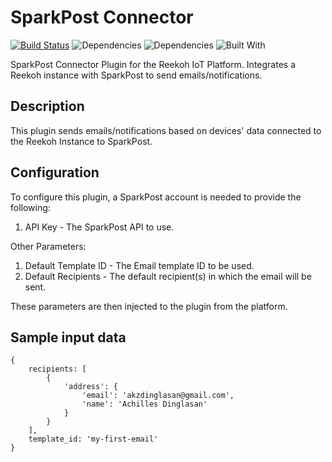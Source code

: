 # SparkPost Connector
[![Build Status](https://travis-ci.org/Reekoh/sparkpost-connector.svg)](https://travis-ci.org/Reekoh/sparkpost-connector)
![Dependencies](https://img.shields.io/david/Reekoh/sparkpost-connector.svg)
![Dependencies](https://img.shields.io/david/dev/Reekoh/sparkpost-connector.svg)
![Built With](https://img.shields.io/badge/built%20with-gulp-red.svg)

SparkPost Connector Plugin for the Reekoh IoT Platform. Integrates a Reekoh instance with SparkPost to send emails/notifications.

## Description
This plugin sends emails/notifications based on devices' data connected to the Reekoh Instance to SparkPost.

## Configuration
To configure this plugin, a SparkPost account is needed to provide the following:

1. API Key - The SparkPost API to use.

Other Parameters:

1. Default Template ID - The Email template ID to be used.
2. Default Recipients - The default recipient(s) in which the email will be sent.

These parameters are then injected to the plugin from the platform.

## Sample input data
```
{
    recipients: [
        {
            'address': {
                'email': 'akzdinglasan@gmail.com',
                'name': 'Achilles Dinglasan'
            }
        }
    ],
    template_id: 'my-first-email'
}
```